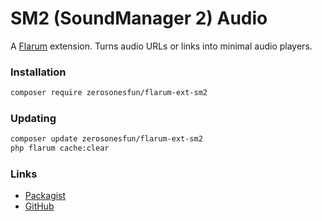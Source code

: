 # SM2 (SoundManager 2) Audio 

A [Flarum](http://flarum.org) extension. Turns audio URLs or links into minimal audio players.

### Installation

```sh
composer require zerosonesfun/flarum-ext-sm2
```

### Updating

```sh
composer update zerosonesfun/flarum-ext-sm2
php flarum cache:clear
```

### Links

- [Packagist](https://packagist.org/packages/zerosonesfun/flarum-ext-sm2)
- [GitHub](https://github.com/zerosonesfun/flarum-ext-sm2)
